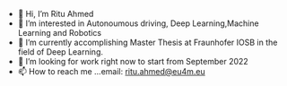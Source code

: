 - 👋 Hi, I’m Ritu Ahmed
- 👀 I’m interested in Autonoumous driving, Deep Learning,Machine Learning and Robotics
- 🌱 I’m currently accomplishing Master Thesis at Fraunhofer IOSB in the field of Deep Learning.
- 💞️ I’m looking for work right now to start from September 2022
- 📫 How to reach me ...email: ritu.ahmed@eu4m.eu

<!---
RituAhmed/RituAhmed is a ✨ special ✨ repository because its `README.md` (this file) appears on your GitHub profile.
You can click the Preview link to take a look at your changes.
--->

